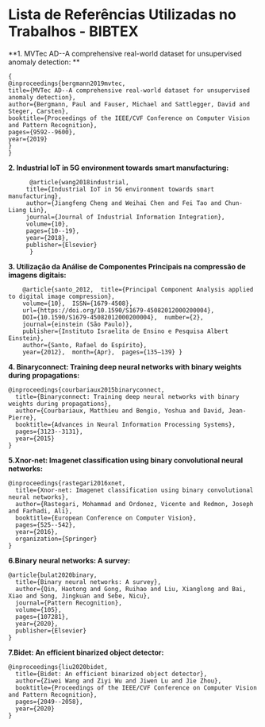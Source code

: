 # Lista de Referências Utilizadas no Trabalhos - BIBTEX

**1. MVTec AD--A comprehensive real-world dataset for unsupervised anomaly detection: **
   ~~~~
{   
   @inproceedings{bergmann2019mvtec,
   title={MVTec AD--A comprehensive real-world dataset for unsupervised anomaly detection},
  author={Bergmann, Paul and Fauser, Michael and Sattlegger, David and Steger, Carsten},
  booktitle={Proceedings of the IEEE/CVF Conference on Computer Vision and Pattern Recognition},
  pages={9592--9600},
  year={2019}
}
}
   ~~~~
**2. Industrial IoT in 5G environment towards smart manufacturing:**
~~~~
      @article{wang2018industrial,
     title={Industrial IoT in 5G environment towards smart manufacturing},
     author={Jiangfeng Cheng and Weihai Chen and Fei Tao and Chun-Liang Lin},
     journal={Journal of Industrial Information Integration},
     volume={10},
     pages={10--19},
     year={2018},
     publisher={Elsevier}
      }
~~~~

**3. Utilização da Análise de Componentes Principais na compressão de imagens digitais:** 
~~~~
    @article{santo_2012,  title={Principal Component Analysis applied to digital image compression}, 
    volume={10},  ISSN={1679-4508},  
    url={https://doi.org/10.1590/S1679-45082012000200004},  
    DOI={10.1590/S1679-45082012000200004},  number={2},  
    journal={einstein (São Paulo)},  
    publisher={Instituto Israelita de Ensino e Pesquisa Albert Einstein},  
    author={Santo, Rafael do Espírito},  
    year={2012},  month={Apr},  pages={135–139} }
~~~~
**4. Binaryconnect: Training deep neural networks with binary weights during propagations:**
~~~~
@inproceedings{courbariaux2015binaryconnect,
  title={Binaryconnect: Training deep neural networks with binary weights during propagations},
  author={Courbariaux, Matthieu and Bengio, Yoshua and David, Jean-Pierre},
  booktitle={Advances in Neural Information Processing Systems},
  pages={3123--3131},
  year={2015}
}
~~~~

**5.Xnor-net: Imagenet classification using binary convolutional neural networks:**
~~~~
@inproceedings{rastegari2016xnet,
  title={Xnor-net: Imagenet classification using binary convolutional neural networks},
  author={Rastegari, Mohammad and Ordonez, Vicente and Redmon, Joseph and Farhadi, Ali},
  booktitle={European Conference on Computer Vision},
  pages={525--542},
  year={2016},
  organization={Springer}
}
~~~~

**6.Binary neural networks: A survey:**
~~~~
@article{bulat2020binary,
  title={Binary neural networks: A survey},
  author={Qin, Haotong and Gong, Ruihao and Liu, Xianglong and Bai, Xiao and Song, Jingkuan and Sebe, Nicu},
  journal={Pattern Recognition},
  volume={105},
  pages={107281},
  year={2020},
  publisher={Elsevier}
}
~~~~

**7.Bidet: An efficient binarized object detector:**
~~~~
@inproceedings{liu2020bidet,
  title={Bidet: An efficient binarized object detector},
  author={Ziwei Wang and Ziyi Wu and Jiwen Lu and Jie Zhou},
  booktitle={Proceedings of the IEEE/CVF Conference on Computer Vision and Pattern Recognition},
  pages={2049--2058},
  year={2020}
}
~~~~
